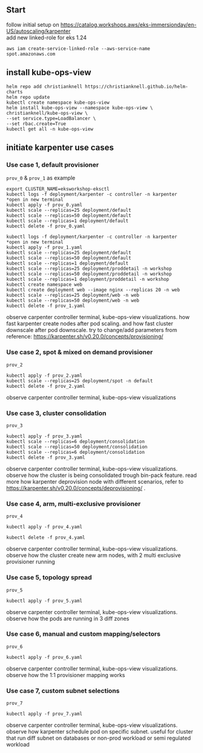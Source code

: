 ## Start
follow initial setup on https://catalog.workshops.aws/eks-immersionday/en-US/autoscaling/karpenter </br>
add new linked-role for eks 1.24
```
aws iam create-service-linked-role --aws-service-name spot.amazonaws.com
```
## install kube-ops-view
```
helm repo add christianknell https://christianknell.github.io/helm-charts
helm repo update
kubectl create namespace kube-ops-view
helm install kube-ops-view --namespace kube-ops-view \
christianknell/kube-ops-view \
--set service.type=LoadBalancer \
--set rbac.create=True
kubectl get all -n kube-ops-view
```
## initiate karpenter use cases
### Use case 1, default provisioner
`prov_0` & `prov_1` as example
```
export CLUSTER_NAME=eksworkshop-eksctl
kubectl logs -f deployment/karpenter -c controller -n karpenter
*open in new terminal
kubectl apply -f prov_0.yaml
kubectl scale --replicas=25 deployment/default
kubectl scale --replicas=50 deployment/default
kubectl scale --replicas=1 deployment/default
kubectl delete -f prov_0.yaml
```
```
kubectl logs -f deployment/karpenter -c controller -n karpenter
*open in new terminal
kubectl apply -f prov_1.yaml
kubectl scale --replicas=25 deployment/default
kubectl scale --replicas=50 deployment/default
kubectl scale --replicas=1 deployment/default
kubectl scale --replicas=25 deployment/proddetail -n workshop
kubectl scale --replicas=50 deployment/proddetail -n workshop
kubectl scale --replicas=1 deployment/proddetail -n workshop
kubectl create namespace web
kubectl create deployment web --image nginx --replicas 20 -n web
kubectl scale --replicas=25 deployment/web -n web
kubectl scale --replicas=50 deployment/web -n web
kubectl delete -f prov_1.yaml
```
observe carpenter controller terminal, kube-ops-view visualizations. how fast karpenter create nodes after pod scaling. and how fast cluster downscale after pod downscale. try to change/add parameters from reference: https://karpenter.sh/v0.20.0/concepts/provisioning/
### Use case 2, spot & mixed on demand provisioner
`prov_2`
```
kubectl apply -f prov_2.yaml
kubectl scale --replicas=25 deployment/spot -n default
kubectl delete -f prov_2.yaml
```
observe carpenter controller terminal, kube-ops-view visualizations
### Use case 3, cluster consolidation
`prov_3`
```
kubectl apply -f prov_3.yaml
kubectl scale --replicas=6 deployment/consolidation
kubectl scale --replicas=50 deployment/consolidation
kubectl scale --replicas=6 deployment/consolidation
kubectl delete -f prov_3.yaml
```
observe carpenter controller terminal, kube-ops-view visualizations. observe how the cluster is being consolidated trough bin-pack feature. read more how karpenter deprovision node with different scenarios, refer to https://karpenter.sh/v0.20.0/concepts/deprovisioning/ .
### Use case 4, arm, multi-exclusive provisioner
`prov_4`
```
kubectl apply -f prov_4.yaml

kubectl delete -f prov_4.yaml
```
observe carpenter controller terminal, kube-ops-view visualizations. observe how the cluster create new arm nodes, with 2 multi exclusive provisioner running
### Use case 5, topology spread
`prov_5`
```
kubectl apply -f prov_5.yaml
```
observe carpenter controller terminal, kube-ops-view visualizations. observe how the pods are running in 3 diff zones
### Use case 6, manual and custom mapping/selectors
`prov_6`
```
kubectl apply -f prov_6.yaml
```
observe carpenter controller terminal, kube-ops-view visualizations. observe how the 1:1 provisioner mapping works
### Use case 7, custom subnet selections
`prov_7`
```
kubectl apply -f prov_7.yaml
```
observe carpenter controller terminal, kube-ops-view visualizations. observe how karpenter schedule pod on specific subnet. useful for cluster that run diff subnet on databases or non-prod workload or semi regulated workload

